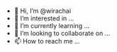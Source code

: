 - 👋 Hi, I’m @wirachai 
- 👀 I’m interested in ...
- 🌱 I’m currently learning ...
- 💞️ I’m looking to collaborate on ...
- 📫 How to reach me ...

<!---
wirachai/wirachai-trid is a ✨ special ✨ repository because its `README.md` (this file) appears on your GitHub profile.
You can click the Preview link to take a look at your changes.
--->
